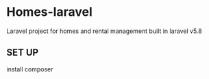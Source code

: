 # Homes-laravel
Laravel project for homes and rental management built in laravel v5.8
## SET UP
install composer
